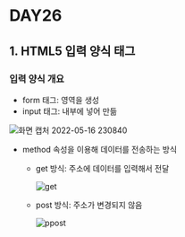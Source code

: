 # DAY26

## 1. HTML5 입력 양식 태그

### 입력 양식 개요
* form 태그: 영역을 생성
* input 태그: 내부에 넣어 만듦

![화면 캡처 2022-05-16 230840](https://user-images.githubusercontent.com/103159709/168617874-e52df9e9-2786-4444-91dc-1ab32a5d3dbd.png)

* method 속성을 이용해 데이터를 전송하는 방식

  * get 방식: 주소에 데이터를 입력해서 전달
  
       ![get](https://user-images.githubusercontent.com/103159709/168619071-e1062d84-1979-4be2-85f5-a16a070a3633.png)

  * post 방식: 주소가 변경되지 않음
  
       ![ppost](https://user-images.githubusercontent.com/103159709/168618405-68575f3f-1893-4064-afa1-63ae5deadd62.png)
